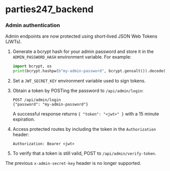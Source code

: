 # parties247_backend

### Admin authentication

Admin endpoints are now protected using short‑lived JSON Web Tokens (JWTs).

1. Generate a bcrypt hash for your admin password and store it in the
   `ADMIN_PASSWORD_HASH` environment variable. For example:

   ```python
   import bcrypt, os
   print(bcrypt.hashpw(b"my-admin-password", bcrypt.gensalt()).decode())
   ```

2. Set a `JWT_SECRET_KEY` environment variable used to sign tokens.

3. Obtain a token by POSTing the password to `/api/admin/login`:

   ```http
   POST /api/admin/login
   {"password": "my-admin-password"}
   ```

   A successful response returns `{ "token": "<jwt>" }` with a 15 minute
   expiration.

4. Access protected routes by including the token in the `Authorization`
   header:

   ```http
   Authorization: Bearer <jwt>
   ```

5. To verify that a token is still valid, POST to `/api/admin/verify-token`.

The previous `x-admin-secret-key` header is no longer supported.
